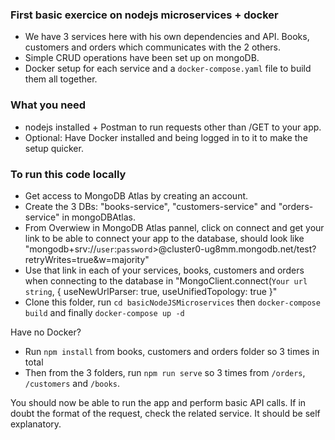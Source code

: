 ### First basic exercice on nodejs microservices + docker 
- We have 3 services here with his own dependencies and API. Books, customers and orders which communicates with the 2 others. 
- Simple CRUD operations have been set up on mongoDB.
- Docker setup for each service and a `docker-compose.yaml` file to build them all together. 

### What you need
- nodejs installed + Postman to run requests other than /GET to your app.
- Optional: Have Docker installed and being logged in to it to make the setup quicker. 

### To run this code locally
- Get access to MongoDB Atlas by creating an account.
- Create the 3 DBs: "books-service", "customers-service" and "orders-service" in mongoDBAtlas.
- From Overwiew in MongoDB Atlas pannel, click on connect and get your link to be able to connect your app to the database, should look like "mongodb+srv://`user`:`password`>@cluster0-ug8mm.mongodb.net/test?retryWrites=true&w=majority"
- Use that link in each of your services, books, customers and orders when connecting to the database in "MongoClient.connect(`Your url string`, { useNewUrlParser: true, useUnifiedTopology: true }"
- Clone this folder, run `cd basicNodeJSMicroservices` then `docker-compose build` and finally `docker-compose up -d`

Have no Docker? 
- Run `npm install` from books, customers and orders folder so 3 times in total
- Then from the 3 folders, run `npm run serve` so 3 times from `/orders`, `/customers` and `/books`.

You should now be able to run the app and perform basic API calls. If in doubt the format of the request, check the related service. It should be self explanatory. 

